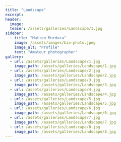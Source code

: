 ```yaml
---
title: "Landscape"
excerpt:
header:
  image:
  teaser: /assets/galleries/Landscape/1.jpg
sidebar:
  - title: "Matteo Murdaca"
    image: /assets/images/bio-photo.jpeg
    image_alt: "Profile"
    text: "Amateur photographer"
gallery:
  - url: /assets/galleries/Landscape/1.jpg
    image_path: /assets/galleries/Landscape/1.jpg
  - url: /assets/galleries/Landscape/2.jpg
    image_path: /assets/galleries/Landscape/2.jpg
  - url: /assets/galleries/Landscape/3.jpg
    image_path: /assets/galleries/Landscape/3.jpg
  - url: /assets/galleries/Landscape/4.jpg
    image_path: /assets/galleries/Landscape/4.jpg
  - url: /assets/galleries/Landscape/5.jpg
    image_path: /assets/galleries/Landscape/5.jpg
  - url: /assets/galleries/Landscape/6.jpg
    image_path: /assets/galleries/Landscape/6.jpg
  - url: /assets/galleries/Landscape/7.jpg
    image_path: /assets/galleries/Landscape/7.jpg
  - url: /assets/galleries/Landscape/8.jpg
    image_path: /assets/galleries/Landscape/8.jpg
---
```

